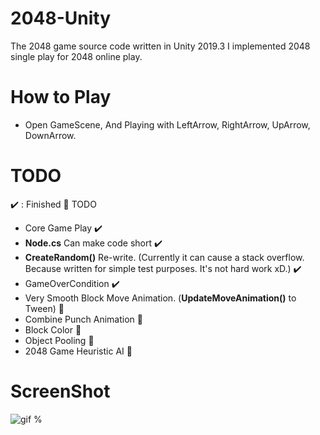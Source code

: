 # 2048-Unity
 The 2048 game source code written in Unity 2019.3
 I implemented 2048 single play for 2048 online play. 
 
# How to Play
 - Open GameScene, And Playing with LeftArrow, RightArrow, UpArrow, DownArrow. 
 
# TODO 
 :heavy_check_mark: : Finished :small_orange_diamond: TODO

 * Core Game Play :heavy_check_mark: 
 * **Node.cs** Can make code short :heavy_check_mark:
 * **CreateRandom()** Re-write. (Currently it can cause a stack overflow. Because written for simple test purposes. It's not hard work xD.) :heavy_check_mark:
  * GameOverCondition :heavy_check_mark:
 * Very Smooth Block Move Animation. (**UpdateMoveAnimation()** to Tween) :small_orange_diamond:
 * Combine Punch Animation :small_orange_diamond:
 * Block Color :small_orange_diamond:
 * Object Pooling :small_orange_diamond:
 * 2048 Game Heuristic AI :small_orange_diamond:
 
 # ScreenShot

![gif](https://github.com/shlifedev/2048-Unity/blob/master/app.gif?raw=true)
%

